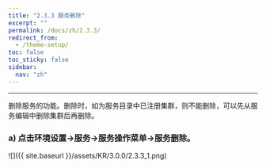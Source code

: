 ```yaml
---
title: "2.3.3 服务删除"
excerpt: ""
permalink: /docs/zh/2.3.3/
redirect_from:
  - /theme-setup/
toc: false
toc_sticky: false
sidebar:
  nav: "zh"
---
```


---
删除服务的功能。删除时，如为服务目录中已注册集群，则不能删除，可以先从服务编辑中删除集群后再删除。

### a\) 点击环境设置→服务→服务操作菜单→服务删除。
![]({{ site.baseurl }}/assets/KR/3.0.0/2.3.3_1.png)
